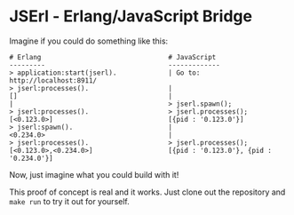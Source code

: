 JSErl - Erlang/JavaScript Bridge
================================

Imagine if you could do something like this:

    # Erlang                                # JavaScript
    ---------                               -------------
    > application:start(jserl).             | Go to: http://localhost:8911/
    > jserl:processes().                    |
    []                                      |
    |                                       > jserl.spawn();
    > jserl:processes().                    > jserl.processes();
    [<0.123.0>]                             [{pid : '0.123.0'}]
    > jserl:spawn().                        |
    <0.234.0>                               |
    > jserl:processes().                    > jserl.processes();
    [<0.123.0>,<0.234.0>]                   [{pid : '0.123.0'}, {pid : '0.234.0'}]

Now, just imagine what you could build with it!

This proof of concept is real and it works. Just clone out the repository and
`make run` to try it out for yourself.
